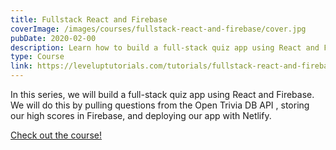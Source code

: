 ```yaml
---
title: Fullstack React and Firebase
coverImage: /images/courses/fullstack-react-and-firebase/cover.jpg
pubDate: 2020-02-00
description: Learn how to build a full-stack quiz app using React and Firebase.
type: Course
link: https://leveluptutorials.com/tutorials/fullstack-react-and-firebase
---
```


In this series, we will build a full-stack quiz app using React and Firebase. We will do this by pulling questions from the Open Trivia DB API , storing our high scores in Firebase, and deploying our app with Netlify.

[Check out the course!](https://leveluptutorials.com/tutorials/fullstack-react-and-firebase)
